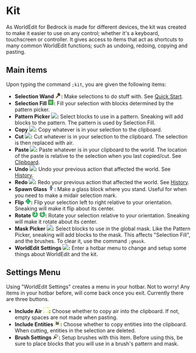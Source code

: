 # Kit

As WorldEdit for Bedrock is made for different devices, the kit was created to make it easier to use on any control; whether it's a keyboard, touchscreen or controller. It gives access to items that act as shortcuts to many common WorldEdit functions; such as undoing, redoing, copying and pasting.

## Main items

Upon typing the command `;kit`, you are given the following items:

* <a name="selection_wand"></a>**Selection Wand ![](../img/icons/wood_axe.png):** Make selections to do stuff with. See [Quick Start](../../quick_start).
* <a name="selection_fill"></a>**Selection Fill ![](../img/icons/selection_fill.png):** Fill your selection with blocks determined by the pattern picker.
* <a name="pattern_picker"></a>**Pattern Picker ![](../img/icons/eyedropper.png):** Select blocks to use in a pattern. Sneaking will add blocks to the pattern. The pattern is used by Selection Fill.
* <a name="copy"></a>**Copy ![](../img/icons/copy.png):** Copy whatever is in your selection to the clipboard.
* <a name="cut"></a>**Cut ![](../img/icons/cut.png):** Cut whatever is in your selection to the clipboard. The selection is then replaced with air.
* <a name="paste"></a>**Paste ![](../img/icons/paste.png):** Paste whatever is in your clipboard to the world. The location of the paste is relative to the selection when you last copied/cut. See [Clipboard](../clipboard).
* <a name="undo"></a>**Undo ![](../img/icons/undo.png):** Undo your previous action that affected the world. See [History](../general/history).
* <a name="redo"></a>**Redo ![](../img/icons/redo.png):** Redo your previous action that affected the world. See [History](../general/history).
* <a name="spawn_glass"></a>**Spawn Glass ![](../img/icons/spawn_glass.png):** Make a glass block where you stand. Useful for when you need to make a midair selection mark.
* <a name="flip"></a>**Flip ![](../img/icons/flip.png):** Flip your selection left to right relative to your orientation. Sneaking will make it flip about its center.
* <a name="rotate"></a>**Rotate ![](../img/icons/rotate_cw.png) ![](../img/icons/rotate_ccw.png):** Rotate your selection relative to your orientation. Sneaking will make it rotate about its center.
* <a name="mask_picker"></a>**Mask Picker ![](../img/icons/maskdropper.png):** Select blocks to use in the global mask. Like the Pattern Picker, sneaking will add blocks to the mask. This affects "Selection Fill", and the brushes. To clear it, use the command `;gmask`.
* <a name="config"></a>**WorldEdit Settings ![](../img/icons/config.png):** Enter a hotbar menu to change and setup some things about WorldEdit and the kit.

## Settings Menu

Using "WorldEdit Settings" creates a menu in your hotbar. Not to worry!  Any items in your hotbar before, will come back once you exit. Currently there are three buttons.

* **Include Air ![](../img/icons/include_air.png):** Choose whether to copy air into the clipboard. If not, empty spaces are not made when pasting.
* **Include Entities ![](../img/icons/include_entities.png):** Choose whether to copy entities into the clipboard. When cutting, entities in the selection are deleted.
* **Brush Settings ![](../img/icons/brush_config.png):** Setup brushes with this item. Before using this, be sure to place blocks that you will use in a brush's pattern and mask.
